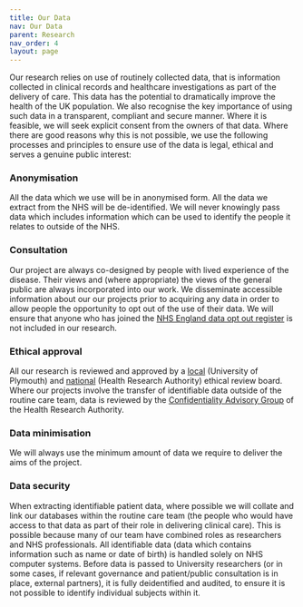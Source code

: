 ```yaml
---
title: Our Data
nav: Our Data
parent: Research
nav_order: 4
layout: page
---
```


Our research relies on use of routinely collected data, that is information collected in clinical records and healthcare investigations as part of the delivery of care. This data has the potential to dramatically improve the health of the UK population. We also recognise the key importance of using such data in a transparent, compliant and secure manner. Where it is feasible, we will seek explicit consent from the owners of that data. Where there are good reasons why this is not possible, we use the following processes and principles to ensure use of the data is legal, ethical and serves a genuine public interest:

### Anonymisation
All the data which we use will be in anonymised form. All the data we extract from the NHS will be de-identified. We will never knowingly pass data which includes information which can be used to identify the people it relates to outside of the NHS.

### Consultation
Our project are always co-designed by people with lived experience of the disease. Their views and (where appropriate) the views of the general public are always incorporated into our work. We disseminate accessible information about our our projects prior to acquiring any data in order to allow people the opportunity to opt out of the use of their data. We will ensure that anyone who has joined the [NHS England data opt out register](https://digital.nhs.uk/services/national-data-opt-out) is not included in our research.

### Ethical approval
All our research is reviewed and approved by a [local](https://www.plymouth.ac.uk/research/governance/research-ethics-policy) (University of Plymouth) and [national](https://www.hra.nhs.uk/approvals-amendments/what-approvals-do-i-need/research-ethics-committee-review/) (Health Research Authority) ethical review board. Where our projects involve the transfer of identifiable data outside of the routine care team, data is reviewed by the [Confidentiality Advisory Group](https://www.hra.nhs.uk/about-us/committees-and-services/confidentiality-advisory-group/) of the Health Research Authority. 

### Data minimisation
We will always use the minimum amount of data we require to deliver the aims of the project.

### Data security

When extracting identifiable patient data, where possible we will collate and link our databases within the routine care team (the people who would have access to that data as part of their role in delivering clinical care). This is possible because many of our team have combined roles as researchers and NHS professionals. All identifiable data (data which contains information such as name or date of birth) is handled solely on NHS computer systems. Before data is passed to University researchers (or in some cases, if relevant governance and patient/public consultation is in place, external partners), it is fully deidentified and audited, to ensure it is not possible to identify individual subjects within it. 
